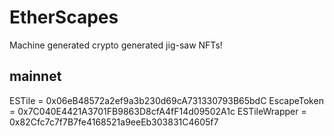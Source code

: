 # EtherScapes

Machine generated crypto generated jig-saw NFTs!

## mainnet

ESTile        =  0x06eB48572a2ef9a3b230d69cA731330793B65bdC
EscapeToken   =  0x7C040E4421A3701FB9863D8cfA4fF14d09502A1c
ESTileWrapper =  0x82Cfc7c7f7B7fe4168521a9eeEb303831C4605f7

